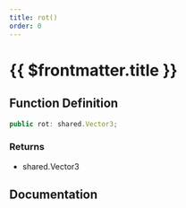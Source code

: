 ```yaml
---
title: rot()
order: 0
---
```


# {{ $frontmatter.title }}

## Function Definition

```ts
public rot: shared.Vector3;
```

### Returns

* shared.Vector3

## Documentation

<!--@include: ./parts/rot.md-->
